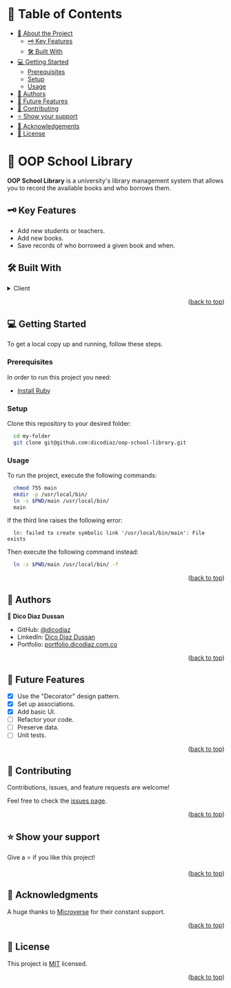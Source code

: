 <a name="readme-top"></a>

# 📗 Table of Contents

- [📖 About the Project](#about-project)
  - [🗝️ Key Features](#key-features)
  - [🛠️ Built With](#built-with)
- [💻 Getting Started](#getting-started)
  - [Prerequisites](#prerequisites)
  - [Setup](#setup)
  - [Usage](#usage)
- [👥 Authors](#authors)
- [🔭 Future Features](#future-features)
- [🤝 Contributing](#contributing)
- [⭐️ Show your support](#support)
- [🙏 Acknowledgements](#acknowledgements)
- [📝 License](#license)

# 📖 OOP School Library <a name="about-project"></a>

**OOP School Library** is a university's library management system that allows you to record the available books and who borrows them.

## 🗝️ Key Features <a name="key-features"></a>

- Add new students or teachers.
- Add new books.
- Save records of who borrowed a given book and when.

## 🛠️ Built With <a name="built-with"></a>

<details>
  <summary>Client</summary>
  <ul>
    <li><a href="https://www.ruby-lang.org/en/">Ruby</a></li>
  </ul>
</details>

<p align="right">(<a href="#readme-top">back to top</a>)</p>

## 💻 Getting Started <a name="getting-started"></a>

To get a local copy up and running, follow these steps.

### Prerequisites

In order to run this project you need:

- [Install Ruby](https://www.ruby-lang.org/en/documentation/installation/)

### Setup

Clone this repository to your desired folder:

```sh
  cd my-folder
  git clone git@github.com:dicodiaz/oop-school-library.git
```

### Usage

To run the project, execute the following commands:

```sh
  chmod 755 main
  mkdir -p /usr/local/bin/
  ln -s $PWD/main /usr/local/bin/
  main
```

If the third line raises the following error:

```
  ln: failed to create symbolic link '/usr/local/bin/main': File exists
```

Then execute the following command instead:

```sh
  ln -s $PWD/main /usr/local/bin/ -f
```

<p align="right">(<a href="#readme-top">back to top</a>)</p>

## 👥 Authors <a name="authors"></a>

👤 **Dico Diaz Dussan**

- GitHub: [@dicodiaz](https://github.com/dicodiaz)
- LinkedIn: [Dico Diaz Dussan](https://www.linkedin.com/in/dico-diaz-dussan/)
- Portfolio: [portfolio.dicodiaz.com.co](https://portfolio.dicodiaz.com.co)

<p align="right">(<a href="#readme-top">back to top</a>)</p>

## 🔭 Future Features <a name="future-features"></a>

- [x] Use the "Decorator" design pattern.
- [x] Set up associations.
- [x] Add basic UI.
- [ ] Refactor your code.
- [ ] Preserve data.
- [ ] Unit tests.

<p align="right">(<a href="#readme-top">back to top</a>)</p>

## 🤝 Contributing <a name="contributing"></a>

Contributions, issues, and feature requests are welcome!

Feel free to check the [issues page](../../issues/).

<p align="right">(<a href="#readme-top">back to top</a>)</p>

## ⭐️ Show your support <a name="support"></a>

Give a ⭐️ if you like this project!

<p align="right">(<a href="#readme-top">back to top</a>)</p>

## 🙏 Acknowledgments <a name="acknowledgements"></a>

A huge thanks to [Microverse](https://www.microverse.org) for their constant support.

<p align="right">(<a href="#readme-top">back to top</a>)</p>

## 📝 License <a name="license"></a>

This project is [MIT](./MIT.md) licensed.

<p align="right">(<a href="#readme-top">back to top</a>)</p>
